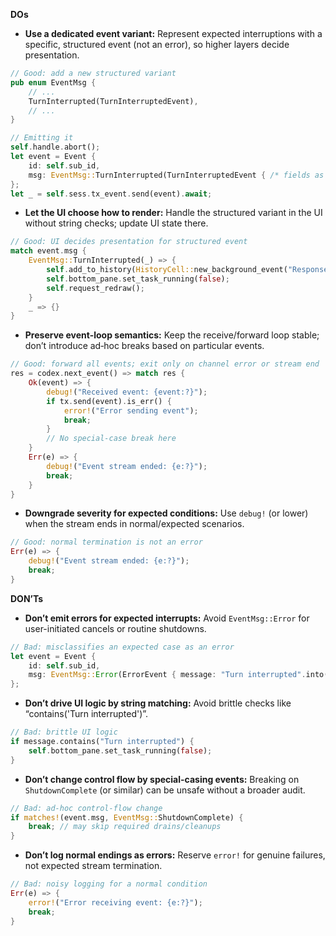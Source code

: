 **DOs**

- **Use a dedicated event variant:** Represent expected interruptions with a specific, structured event (not an error), so higher layers decide presentation.
```rust
// Good: add a new structured variant
pub enum EventMsg {
    // ...
    TurnInterrupted(TurnInterruptedEvent),
    // ...
}

// Emitting it
self.handle.abort();
let event = Event {
    id: self.sub_id,
    msg: EventMsg::TurnInterrupted(TurnInterruptedEvent { /* fields as needed */ }),
};
let _ = self.sess.tx_event.send(event).await;
```

- **Let the UI choose how to render:** Handle the structured variant in the UI without string checks; update UI state there.
```rust
// Good: UI decides presentation for structured event
match event.msg {
    EventMsg::TurnInterrupted(_) => {
        self.add_to_history(HistoryCell::new_background_event("Response interrupted.".into()));
        self.bottom_pane.set_task_running(false);
        self.request_redraw();
    }
    _ => {}
}
```

- **Preserve event-loop semantics:** Keep the receive/forward loop stable; don’t introduce ad‑hoc breaks based on particular events.
```rust
// Good: forward all events; exit only on channel error or stream end
res = codex.next_event() => match res {
    Ok(event) => {
        debug!("Received event: {event:?}");
        if tx.send(event).is_err() {
            error!("Error sending event");
            break;
        }
        // No special-case break here
    }
    Err(e) => {
        debug!("Event stream ended: {e:?}");
        break;
    }
}
```

- **Downgrade severity for expected conditions:** Use `debug!` (or lower) when the stream ends in normal/expected scenarios.
```rust
// Good: normal termination is not an error
Err(e) => {
    debug!("Event stream ended: {e:?}");
    break;
}
```


**DON’Ts**

- **Don’t emit errors for expected interrupts:** Avoid `EventMsg::Error` for user-initiated cancels or routine shutdowns.
```rust
// Bad: misclassifies an expected case as an error
let event = Event {
    id: self.sub_id,
    msg: EventMsg::Error(ErrorEvent { message: "Turn interrupted".into() }),
};
```

- **Don’t drive UI logic by string matching:** Avoid brittle checks like “contains('Turn interrupted')”.
```rust
// Bad: brittle UI logic
if message.contains("Turn interrupted") {
    self.bottom_pane.set_task_running(false);
}
```

- **Don’t change control flow by special-casing events:** Breaking on `ShutdownComplete` (or similar) can be unsafe without a broader audit.
```rust
// Bad: ad-hoc control-flow change
if matches!(event.msg, EventMsg::ShutdownComplete) {
    break; // may skip required drains/cleanups
}
```

- **Don’t log normal endings as errors:** Reserve `error!` for genuine failures, not expected stream termination.
```rust
// Bad: noisy logging for a normal condition
Err(e) => {
    error!("Error receiving event: {e:?}");
    break;
}
```